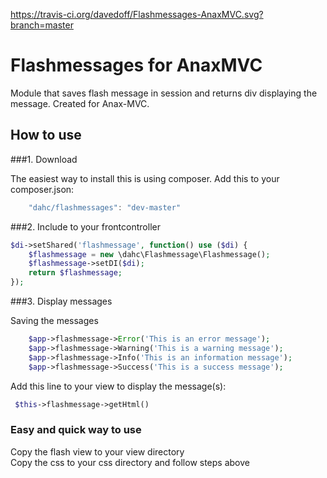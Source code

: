 https://travis-ci.org/davedoff/Flashmessages-AnaxMVC.svg?branch=master

Flashmessages for AnaxMVC
=============

Module that saves flash message in session and returns div displaying the message. Created for Anax-MVC.

How to use
-------------

###1. Download

The easiest way to install this is using composer. Add this to your composer.json: 

```javascript
    "dahc/flashmessages": "dev-master"
```

###2. Include to your frontcontroller

```php
$di->setShared('flashmessage', function() use ($di) {
    $flashmessage = new \dahc\Flashmessage\Flashmessage();
    $flashmessage->setDI($di);
    return $flashmessage;
});
```

###3. Display messages

Saving the messages

```php
    $app->flashmessage->Error('This is an error message');
    $app->flashmessage->Warning('This is a warning message');
    $app->flashmessage->Info('This is an information message');
    $app->flashmessage->Success('This is a success message');
```

Add this line to your view to display the message(s):

```php
 $this->flashmessage->getHtml() 
```

### Easy and quick way to use

Copy the flash view to your view directory<br>
Copy the css to your css directory and follow steps above
